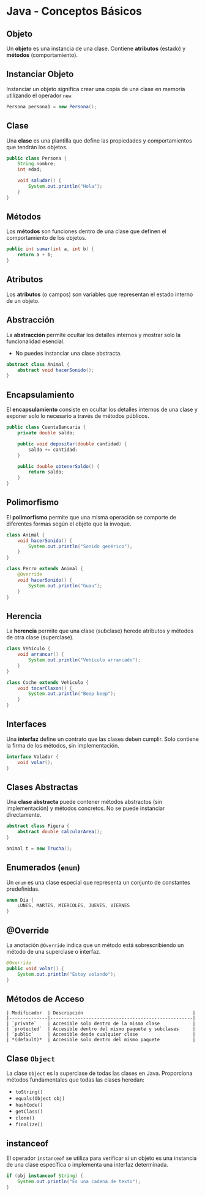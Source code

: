 
# Java - Conceptos Básicos

## Objeto
Un **objeto** es una instancia de una clase. Contiene **atributos** (estado) y **métodos** (comportamiento).

## Instanciar Objeto
Instanciar un objeto significa crear una copia de una clase en memoria utilizando el operador `new`.

```java
Persona persona1 = new Persona();
```

## Clase
Una **clase** es una plantilla que define las propiedades y comportamientos que tendrán los objetos.

```java
public class Persona {
    String nombre;
    int edad;

    void saludar() {
        System.out.println("Hola");
    }
}
```

## Métodos
Los **métodos** son funciones dentro de una clase que definen el comportamiento de los objetos.

```java
public int sumar(int a, int b) {
    return a + b;
}
```

## Atributos
Los **atributos** (o campos) son variables que representan el estado interno de un objeto.

## Abstracción
La **abstracción** permite ocultar los detalles internos y mostrar solo la funcionalidad esencial.

- No puedes instanciar una clase abstracta.

```java
abstract class Animal {
    abstract void hacerSonido();
}
```

## Encapsulamiento
El **encapsulamiento** consiste en ocultar los detalles internos de una clase y exponer solo lo necesario a través de métodos públicos.

```java
public class CuentaBancaria {
    private double saldo;

    public void depositar(double cantidad) {
        saldo += cantidad;
    }

    public double obtenerSaldo() {
        return saldo;
    }
}
```

## Polimorfismo
El **polimorfismo** permite que una misma operación se comporte de diferentes formas según el objeto que la invoque.

```java
class Animal {
    void hacerSonido() {
        System.out.println("Sonido genérico");
    }
}

class Perro extends Animal {
    @Override
    void hacerSonido() {
        System.out.println("Guau");
    }
}
```

## Herencia
La **herencia** permite que una clase (subclase) herede atributos y métodos de otra clase (superclase).

```java
class Vehiculo {
    void arrancar() {
        System.out.println("Vehículo arrancado");
    }
}

class Coche extends Vehiculo {
    void tocarClaxon() {
        System.out.println("Beep beep");
    }
}
```

## Interfaces
Una **interfaz** define un contrato que las clases deben cumplir. Solo contiene la firma de los métodos, sin implementación.

```java
interface Volador {
    void volar();
}
```

## Clases Abstractas
Una **clase abstracta** puede contener métodos abstractos (sin implementación) y métodos concretos. No se puede instanciar directamente.

```java
abstract class Figura {
    abstract double calcularArea();
}

animal t = new Trucha(); 


```

## Enumerados (`enum`)
Un `enum` es una clase especial que representa un conjunto de constantes predefinidas.

```java
enum Dia {
    LUNES, MARTES, MIERCOLES, JUEVES, VIERNES
}
```

## @Override
La anotación `@Override` indica que un método está sobrescribiendo un método de una superclase o interfaz.

```java
@Override
public void volar() {
    System.out.println("Estoy volando");
}
```

## Métodos de Acceso
```
| Modificador  | Descripción                                        |
|--------------|----------------------------------------------------|
| `private`    | Accesible solo dentro de la misma clase            |
| `protected`  | Accesible dentro del mismo paquete y subclases     |
| `public`     | Accesible desde cualquier clase                    |
| *(default)*  | Accesible solo dentro del mismo paquete            |
```
## Clase `Object`
La clase `Object` es la superclase de todas las clases en Java. Proporciona métodos fundamentales que todas las clases heredan:

- `toString()`
- `equals(Object obj)`
- `hashCode()`
- `getClass()`
- `clone()`
- `finalize()`

## instanceof
El operador `instanceof` se utiliza para verificar si un objeto es una instancia de una clase específica o implementa una interfaz determinada.

```java
if (obj instanceof String) {
    System.out.println("Es una cadena de texto");
}
```
